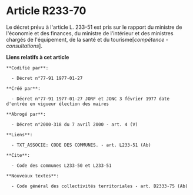 # Article R233-70

Le décret prévu à l'article L. 233-51 est pris sur le rapport du ministre de l'économie et des finances, du ministre de
l'intérieur et des ministres chargés de l'équipement, de la santé et du tourisme[*compétence - consultations*].

**Liens relatifs à cet article**

	**Codifié par**:

	  - Décret n°77-91 1977-01-27

	**Créé par**:

	  - Décret n°77-91 1977-01-27 JORF et JONC 3 février 1977 date d'entrée en vigueur élection des maires

	**Abrogé par**:

	  - Décret n°2000-318 du 7 avril 2000 - art. 4 (V)

	**Liens**:

	  - TXT_ASSOCIE: CODE DES COMMUNES. - art. L233-51 (Ab)

	**Cite**:

	  - Code des communes L233-50 et L233-51

	**Nouveaux textes**:

	  - Code général des collectivités territoriales - art. D2333-75 (Ab)
